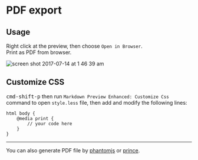 # PDF export  
## Usage
Right click at the preview, then choose `Open in Browser`.  
Print as PDF from browser.  

![screen shot 2017-07-14 at 1 46 39 am](https://user-images.githubusercontent.com/1908863/28201366-536dbc0a-6836-11e7-866f-db9a5d12de16.png)

## Customize CSS
<kbd>cmd-shift-p</kbd> then run `Markdown Preview Enhanced: Customize Css` command to open `style.less` file, then add and modify the following lines:  

```less
html body {
    @media print {
        // your code here
    }
}
```

---

You can also generate PDF file by [phantomjs](phantomjs.md) or [prince](prince.md).  
